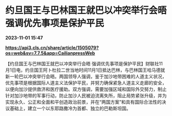 # 约旦国王与巴林国王就巴以冲突举行会晤 强调优先事项是保护平民

**2023-11-01 15:47**

**https://api3.cls.cn/share/article/1505079?os=web&sv=7.7.5&app=CailianpressWeb**

【约旦国王与巴林国王就巴以冲突举行会晤 强调优先事项是保护平民】财联社11月1日电，约旦国王阿卜杜拉二世当地时间11月1日抵达巴林，与巴林国王哈马德就新一轮巴以冲突举行会晤。两国领导人强调，鉴于加沙地带困难的人道主义状况，优先事项是根据国际人道主义法保护平民，并努力确保紧急人道主义走廊的安全，以便向加沙提供救济和医疗援助。双方强调，需要加强区域和国际外交努力，制止针对加沙地带的军事行动，防止加沙人民被迫流离失所，阻止局势紧张升级，并为实现永久、公正和全面和平创造政治前景，并在“两国方案”和具有国际合法性的决议基础上，建立一个以东耶路撒冷为首都、独立的巴勒斯坦国。